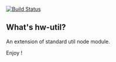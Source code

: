 [![Build Status](https://travis-ci.org/openhoat/hw-util.png?branch=master)](https://travis-ci.org/openhoat/hw-util)

## What's hw-util?

An extension of standard util node module.

Enjoy !
